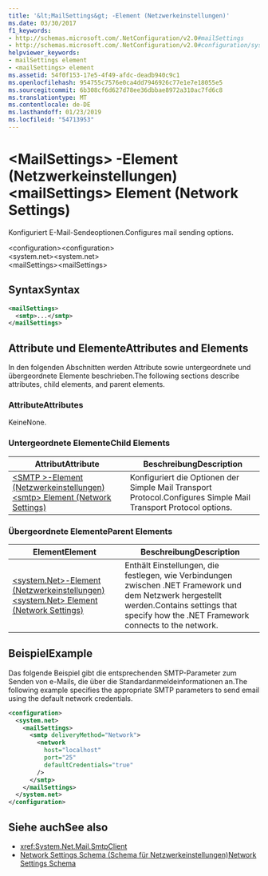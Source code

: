 ```yaml
---
title: '&lt;MailSettings&gt; -Element (Netzwerkeinstellungen)'
ms.date: 03/30/2017
f1_keywords:
- http://schemas.microsoft.com/.NetConfiguration/v2.0#mailSettings
- http://schemas.microsoft.com/.NetConfiguration/v2.0#configuration/system.net/mailSettings
helpviewer_keywords:
- mailSettings element
- <mailSettings> element
ms.assetid: 54f0f153-17e5-4f49-afdc-deadb940c9c1
ms.openlocfilehash: 954755c7576e0ca4dd7946926c77e1e7e18055e5
ms.sourcegitcommit: 6b308cf6d627d78ee36dbbae8972a310ac7fd6c8
ms.translationtype: MT
ms.contentlocale: de-DE
ms.lasthandoff: 01/23/2019
ms.locfileid: "54713953"
---
```

# <a name="ltmailsettingsgt-element-network-settings"></a><span data-ttu-id="b4629-102">&lt;MailSettings&gt; -Element (Netzwerkeinstellungen)</span><span class="sxs-lookup"><span data-stu-id="b4629-102">&lt;mailSettings&gt; Element (Network Settings)</span></span>
<span data-ttu-id="b4629-103">Konfiguriert E-Mail-Sendeoptionen.</span><span class="sxs-lookup"><span data-stu-id="b4629-103">Configures mail sending options.</span></span>  

<span data-ttu-id="b4629-104">\<configuration></span><span class="sxs-lookup"><span data-stu-id="b4629-104">\<configuration></span></span>  
<span data-ttu-id="b4629-105">\<system.net></span><span class="sxs-lookup"><span data-stu-id="b4629-105">\<system.net></span></span>  
<span data-ttu-id="b4629-106">\<mailSettings></span><span class="sxs-lookup"><span data-stu-id="b4629-106">\<mailSettings></span></span>  
  
## <a name="syntax"></a><span data-ttu-id="b4629-107">Syntax</span><span class="sxs-lookup"><span data-stu-id="b4629-107">Syntax</span></span>  
  
```xml  
<mailSettings>
  <smtp>...</smtp>  
</mailSettings>
```  
  
## <a name="attributes-and-elements"></a><span data-ttu-id="b4629-108">Attribute und Elemente</span><span class="sxs-lookup"><span data-stu-id="b4629-108">Attributes and Elements</span></span>  
 <span data-ttu-id="b4629-109">In den folgenden Abschnitten werden Attribute sowie untergeordnete und übergeordnete Elemente beschrieben.</span><span class="sxs-lookup"><span data-stu-id="b4629-109">The following sections describe attributes, child elements, and parent elements.</span></span>  
  
### <a name="attributes"></a><span data-ttu-id="b4629-110">Attribute</span><span class="sxs-lookup"><span data-stu-id="b4629-110">Attributes</span></span>  
 <span data-ttu-id="b4629-111">Keine</span><span class="sxs-lookup"><span data-stu-id="b4629-111">None.</span></span>  
  
### <a name="child-elements"></a><span data-ttu-id="b4629-112">Untergeordnete Elemente</span><span class="sxs-lookup"><span data-stu-id="b4629-112">Child Elements</span></span>  
  
|<span data-ttu-id="b4629-113">Attribut</span><span class="sxs-lookup"><span data-stu-id="b4629-113">Attribute</span></span>|<span data-ttu-id="b4629-114">Beschreibung</span><span class="sxs-lookup"><span data-stu-id="b4629-114">Description</span></span>|  
|---------------|-----------------|  
|[<span data-ttu-id="b4629-115">\<SMTP >-Element (Netzwerkeinstellungen)</span><span class="sxs-lookup"><span data-stu-id="b4629-115">\<smtp> Element (Network Settings)</span></span>](../../../../../docs/framework/configure-apps/file-schema/network/smtp-element-network-settings.md)|<span data-ttu-id="b4629-116">Konfiguriert die Optionen der Simple Mail Transport Protocol.</span><span class="sxs-lookup"><span data-stu-id="b4629-116">Configures Simple Mail Transport Protocol options.</span></span>|  
  
### <a name="parent-elements"></a><span data-ttu-id="b4629-117">Übergeordnete Elemente</span><span class="sxs-lookup"><span data-stu-id="b4629-117">Parent Elements</span></span>  
  
|<span data-ttu-id="b4629-118">**Element**</span><span class="sxs-lookup"><span data-stu-id="b4629-118">**Element**</span></span>|<span data-ttu-id="b4629-119">**Beschreibung**</span><span class="sxs-lookup"><span data-stu-id="b4629-119">**Description**</span></span>|  
|-----------------|---------------------|  
|[<span data-ttu-id="b4629-120">\<system.Net>-Element (Netzwerkeinstellungen)</span><span class="sxs-lookup"><span data-stu-id="b4629-120">\<system.Net> Element (Network Settings)</span></span>](../../../../../docs/framework/configure-apps/file-schema/network/system-net-element-network-settings.md)|<span data-ttu-id="b4629-121">Enthält Einstellungen, die festlegen, wie Verbindungen zwischen .NET Framework und dem Netzwerk hergestellt werden.</span><span class="sxs-lookup"><span data-stu-id="b4629-121">Contains settings that specify how the .NET Framework connects to the network.</span></span>|  
  
## <a name="example"></a><span data-ttu-id="b4629-122">Beispiel</span><span class="sxs-lookup"><span data-stu-id="b4629-122">Example</span></span>  
 <span data-ttu-id="b4629-123">Das folgende Beispiel gibt die entsprechenden SMTP-Parameter zum Senden von e-Mails, die über die Standardanmeldeinformationen an.</span><span class="sxs-lookup"><span data-stu-id="b4629-123">The following example specifies the appropriate SMTP parameters to send email using the default network credentials.</span></span>  
  
```xml  
<configuration>  
  <system.net>  
    <mailSettings>  
      <smtp deliveryMethod="Network">  
        <network  
          host="localhost"  
          port="25"  
          defaultCredentials="true"  
        />  
      </smtp>  
    </mailSettings>  
  </system.net>  
</configuration>  
```  
  
## <a name="see-also"></a><span data-ttu-id="b4629-124">Siehe auch</span><span class="sxs-lookup"><span data-stu-id="b4629-124">See also</span></span>
- <xref:System.Net.Mail.SmtpClient>
- [<span data-ttu-id="b4629-125">Network Settings Schema (Schema für Netzwerkeinstellungen)</span><span class="sxs-lookup"><span data-stu-id="b4629-125">Network Settings Schema</span></span>](../../../../../docs/framework/configure-apps/file-schema/network/index.md)
